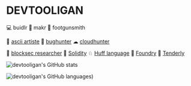 # DEVTOOLIGAN

💻 buidlr 🤖 makr 🔫 footgunsmith 

🎨 [ascii artiste](https://github.com/devtooligan/awesome-ascii-art) 🐞 [bughunter](https://code4rena.com/) ☁ [cloudhunter](https://github.com/devtooligan/cloudhunter)

🧐 [blocksec researcher](https://github.com/Yacademy-block-2) 🔹 [Solidity](https://github.com/ethereum/solidity) ♘ [Huff language](https://github.com/devtooligan/awesome-huff) 💊 [Foundry](https://book.getfoundry.sh/) 💜 [Tenderly](https://github.com/Tenderly)

![devtooligan's GitHub stats](https://github-readme-stats.vercel.app/api?username=devtooligan&theme=radical)


![devtooligan's GitHub languages](https://github-readme-stats.vercel.app/api/top-langs/?username=devtooligan&theme=radical))

